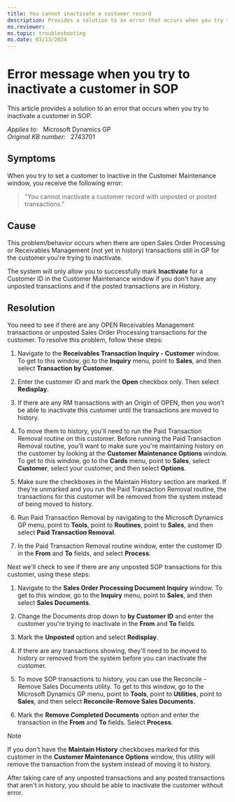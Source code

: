 ```yaml
---
title: You cannot inactivate a customer record
description: Provides a solution to an error that occurs when you try to inactivate a customer in SOP.
ms.reviewer:
ms.topic: troubleshooting
ms.date: 03/13/2024
---
```

# Error message when you try to inactivate a customer in SOP

This article provides a solution to an error that occurs when you try to inactivate a customer in SOP.

_Applies to:_ &nbsp; Microsoft Dynamics GP  
_Original KB number:_ &nbsp; 2743701

## Symptoms

When you try to set a customer to inactive in the Customer Maintenance window, you receive the following error:

> "You cannot inactivate a customer record with unposted or posted transactions."

## Cause

This problem/behavior occurs when there are open Sales Order Processing or Receivables Management (not yet in history) transactions still in GP for the customer you're trying to inactivate.

The system will only allow you to successfully mark **Inactivate** for a Customer ID in the Customer Maintenance window if you don't have any unposted transactions and if the posted transactions are in History.

## Resolution

You need to see if there are any OPEN Receivables Management transactions or unposted Sales Order Processing transactions for the customer. To resolve this problem, follow these steps:

1. Navigate to the **Receivables Transaction Inquiry - Customer** window. To get to this window, go to the **Inquiry** menu, point to **Sales**, and then select **Transaction by Customer**.

1. Enter the customer ID and mark the **Open** checkbox only. Then select **Redisplay**.

1. If there are any RM transactions with an Origin of OPEN, then you won't be able to inactivate this customer until the transactions are moved to history.

1. To move them to history, you'll need to run the Paid Transaction Removal routine on this customer. Before running the Paid Transaction Removal routine, you'll want to make sure you're maintaining history on the customer by looking at the **Customer Maintenance Options** window. To get to this window, go to the **Cards** menu, point to **Sales**, select **Customer**, select your customer, and then select **Options**.

1. Make sure the checkboxes in the Maintain History section are marked. If they're unmarked and you run the Paid Transaction Removal routine, the transactions for this customer will be removed from the system instead of being moved to history.

1. Run Paid Transaction Removal by navigating to the Microsoft Dynamics GP menu, point to **Tools**, point to **Routines**, point to **Sales**, and then select **Paid Transaction Removal**.

1. In the Paid Transaction Removal routine window, enter the customer ID in the **From** and **To** fields, and select **Process**.

Next we'll check to see if there are any unposted SOP transactions for this customer, using these steps:

1. Navigate to the **Sales Order Processing Document Inquiry** window. To get to this window, go to the **Inquiry** menu, point to **Sales**, and then select **Sales Documents**.  

1. Change the Documents drop down to **by Customer ID** and enter the customer you're trying to inactivate in the **From** and **To** fields.

1. Mark the **Unposted** option and select **Redisplay**.

1. If there are any transactions showing, they'll need to be moved to history or removed from the system before you can inactivate the customer.

1. To move SOP transactions to history, you can use the Reconcile - Remove Sales Documents utility. To get to this window, go to the Microsoft Dynamics GP menu, point to **Tools**, point to **Utilities**, point to **Sales**, and then select **Reconcile-Remove Sales Documents**.

1. Mark the **Remove Completed Documents** option and enter the transaction in the **From** and **To** fields. Select **Process**.

> [!NOTE]
> If you don't have the **Maintain History** checkboxes marked for this customer in the **Customer Maintenance Options** window, this utility will remove the transaction from the system instead of moving it to history.

After taking care of any unposted transactions and any posted transactions that aren't in history, you should be able to inactivate the customer without error.
